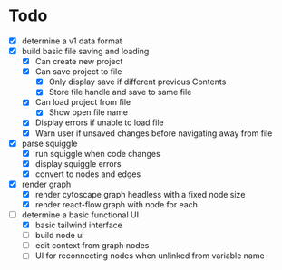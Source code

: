 # Todo

- [x] determine a v1 data format
- [x] build basic file saving and loading
  - [x] Can create new project
  - [x] Can save project to file
    - [x] Only display save if different previous Contents
    - [x] Store file handle and save to same file
  - [x] Can load project from file
    - [x] Show open file name
  - [x] Display errors if unable to load file
  - [x] Warn user if unsaved changes before navigating away from file
- [x] parse squiggle
  - [x] run squiggle when code changes
  - [x] display squiggle errors
  - [x] convert to nodes and edges
- [x] render graph
  - [x] render cytoscape graph headless with a fixed node size
  - [x] render react-flow graph with node for each
- [ ] determine a basic functional UI
  - [x] basic tailwind interface
  - [ ] build node ui
  - [ ] edit context from graph nodes
  - [ ] UI for reconnecting nodes when unlinked from variable name
